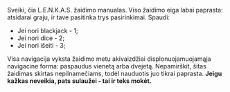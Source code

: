 Sveiki, čia L.E.N.K.A.S. žaidimo manualas.
Viso žaidimo eiga labai paprasta: atsidarai graju, ir tave pasitinka trys pasirinkimai. Spaudi:
- Jei nori blackjack - 1;
- Jei nori dice - 2;
- Jei nori išeiti - 3;

Visa navigacija vyksta žaidimo metu akivaizdžiai displonuojamuojamąja navigacine forma: paspaudus vienetą arba dvejetą.
Nepamirškit, šitas žaidimas skirtas nepilnamečiams, todėl nauduotis juo tikrai paprasta.
**Jeigu kažkas neveikia, pats sulaužei - tai ir teks mokėt.**
